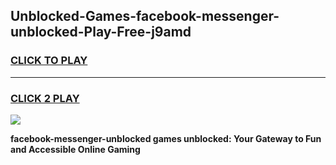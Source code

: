 
## Unblocked-Games-facebook-messenger-unblocked-Play-Free-j9amd
<h3>
<a href="https://premium76.site?title=facebook-messenger-unblocked&ref=23A">CLICK TO PLAY</a></h3>
<hr>

<h3>
<a href="https://premium76.site?title=facebook-messenger-unblocked&ref=23A">CLICK 2 PLAY</a>
  
</h3>

<a href="https://premium76.site?title=facebook-messenger-unblocked&ref=23A"><img src="https://clearcache.store/games.png"></a>


**facebook-messenger-unblocked games unblocked: Your Gateway to Fun and Accessible Online Gaming**
